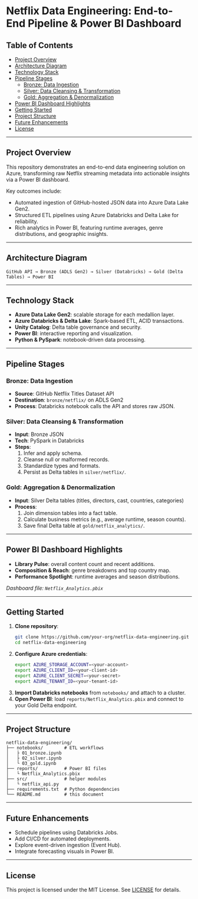 
# Netflix Data Engineering: End-to-End Pipeline & Power BI Dashboard

## Table of Contents
- [Project Overview](#project-overview)
- [Architecture Diagram](#architecture-diagram)
- [Technology Stack](#technology-stack)
- [Pipeline Stages](#pipeline-stages)
  - [Bronze: Data Ingestion](#bronze-data-ingestion)
  - [Silver: Data Cleansing & Transformation](#silver-data-cleansing--transformation)
  - [Gold: Aggregation & Denormalization](#gold-aggregation--denormalization)
- [Power BI Dashboard Highlights](#power-bi-dashboard-highlights)
- [Getting Started](#getting-started)
- [Project Structure](#project-structure)
- [Future Enhancements](#future-enhancements)
- [License](#license)

---

## Project Overview
This repository demonstrates an end-to-end data engineering solution on Azure, transforming raw Netflix streaming metadata into actionable insights via a Power BI dashboard.

Key outcomes include:
- Automated ingestion of GitHub-hosted JSON data into Azure Data Lake Gen2.  
- Structured ETL pipelines using Azure Databricks and Delta Lake for reliability.  
- Rich analytics in Power BI, featuring runtime averages, genre distributions, and geographic insights.

---

## Architecture Diagram
```
GitHub API → Bronze (ADLS Gen2) → Silver (Databricks) → Gold (Delta Tables) → Power BI
```
<!-- Consider replacing this ASCII art with an actual diagram image. -->

---

## Technology Stack
- **Azure Data Lake Gen2**: scalable storage for each medallion layer.
- **Azure Databricks & Delta Lake**: Spark-based ETL, ACID transactions.
- **Unity Catalog**: Delta table governance and security.
- **Power BI**: interactive reporting and visualization.
- **Python & PySpark**: notebook-driven data processing.

---

## Pipeline Stages

### Bronze: Data Ingestion  
- **Source**: GitHub Netflix Titles Dataset API  
- **Destination**: `bronze/netflix/` on ADLS Gen2  
- **Process**: Databricks notebook calls the API and stores raw JSON.  

### Silver: Data Cleansing & Transformation  
- **Input**: Bronze JSON  
- **Tech**: PySpark in Databricks  
- **Steps**:
  1. Infer and apply schema.  
  2. Cleanse null or malformed records.  
  3. Standardize types and formats.  
  4. Persist as Delta tables in `silver/netflix/`.  

### Gold: Aggregation & Denormalization  
- **Input**: Silver Delta tables (titles, directors, cast, countries, categories)  
- **Process**:
  1. Join dimension tables into a fact table.  
  2. Calculate business metrics (e.g., average runtime, season counts).  
  3. Save final Delta table at `gold/netflix_analytics/`.  

---

## Power BI Dashboard Highlights
- **Library Pulse**: overall content count and recent additions.  
- **Composition & Reach**: genre breakdowns and top country map.  
- **Performance Spotlight**: runtime averages and season distributions.  

*Dashboard file: `Netflix_Analytics.pbix`*

---

## Getting Started

1. **Clone repository**:
   ```bash
   git clone https://github.com/your-org/netflix-data-engineering.git
   cd netflix-data-engineering
   ```
2. **Configure Azure credentials**:
   ```bash
   export AZURE_STORAGE_ACCOUNT=<your-account>
   export AZURE_CLIENT_ID=<your-client-id>
   export AZURE_CLIENT_SECRET=<your-secret>
   export AZURE_TENANT_ID=<your-tenant-id>
   ```
3. **Import Databricks notebooks** from `notebooks/` and attach to a cluster.
4. **Open Power BI**: load `reports/Netflix_Analytics.pbix` and connect to your Gold Delta endpoint.

---

## Project Structure
```
netflix-data-engineering/
├── notebooks/        # ETL workflows
│   ├ 01_bronze.ipynb
│   ├ 02_silver.ipynb
│   └ 03_gold.ipynb
├── reports/          # Power BI files
│   └ Netflix_Analytics.pbix
├── src/              # helper modules
│   └ netflix_api.py
├── requirements.txt  # Python dependencies
└── README.md         # this document
```

---

## Future Enhancements
- Schedule pipelines using Databricks Jobs.  
- Add CI/CD for automated deployments.  
- Explore event-driven ingestion (Event Hub).  
- Integrate forecasting visuals in Power BI.

---

## License
This project is licensed under the MIT License. See [LICENSE](LICENSE) for details.
